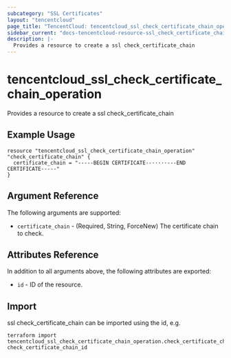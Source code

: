 ```yaml
---
subcategory: "SSL Certificates"
layout: "tencentcloud"
page_title: "TencentCloud: tencentcloud_ssl_check_certificate_chain_operation"
sidebar_current: "docs-tencentcloud-resource-ssl_check_certificate_chain_operation"
description: |-
  Provides a resource to create a ssl check_certificate_chain
---
```


# tencentcloud_ssl_check_certificate_chain_operation

Provides a resource to create a ssl check_certificate_chain

## Example Usage

```hcl
resource "tencentcloud_ssl_check_certificate_chain_operation" "check_certificate_chain" {
  certificate_chain = "-----BEGIN CERTIFICATE--·····---END CERTIFICATE-----"
}
```

## Argument Reference

The following arguments are supported:

* `certificate_chain` - (Required, String, ForceNew) The certificate chain to check.

## Attributes Reference

In addition to all arguments above, the following attributes are exported:

* `id` - ID of the resource.



## Import

ssl check_certificate_chain can be imported using the id, e.g.

```
terraform import tencentcloud_ssl_check_certificate_chain_operation.check_certificate_chain check_certificate_chain_id
```


